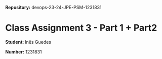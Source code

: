 
<strong>Repository:</strong> devops-23-24-JPE-PSM-1231831
 <p></p>

# Class Assignment 3 - Part 1 + Part2

<p></p>

<strong>Student: </strong>
Inês Guedes
 <p></p>

<strong>Number:</strong>
1231831
<p></p>

